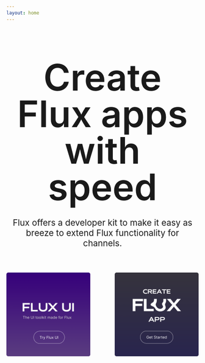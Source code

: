 ```yaml
---
layout: home
---
```


<h1 class="hero-title">Create Flux apps <span class="primary">with speed</span></h1>

<p class="hero-lead">Flux offers a developer kit to make it easy as breeze to extend Flux functionality for channels.</p>

<div class="cards">
  <a href="/ui-library/getting-started/installation.html" class="card">
    <img src="./assets/flux-ui.png" />
  </a>
  <a href="/create-flux-app/getting-started/installation.html" class="card">
    <img src="./assets/create-flux-app.png" />
  </a>
</div>

<style scoped>

.hero-title {
  font-size: 6rem;
  color: var(--j-color-primary-500);
  text-align: center;
  line-height: 1;
  font-weight: 600;
  max-width: 50rem;
  margin: 6rem auto 0 auto;
}

.hero-lead {
  margin: 2rem auto 0 auto;
  text-align: center;
  font-size: 1.4rem;
}

.cards {
  display: flex;
  justify-content: center;
  gap: 4rem;
  margin: 4rem auto 0 auto;
  text-align: center;
}

.card {
  transition: all 0.2s ease;
}

.card:hover {
    filter: brightness(1.3);
}

</style>
